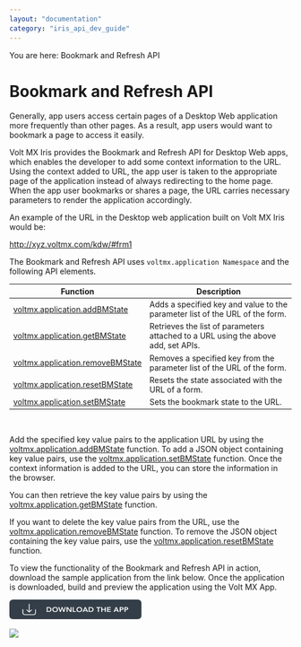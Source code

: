 ```yaml
---
layout: "documentation"
category: "iris_api_dev_guide"
---
```

                             

You are here: Bookmark and Refresh API

Bookmark and Refresh API
========================

Generally, app users access certain pages of a Desktop Web application more frequently than other pages. As a result, app users would want to bookmark a page to access it easily.

Volt MX  Iris provides the Bookmark and Refresh API for Desktop Web apps, which enables the developer to add some context information to the URL. Using the context added to URL, the app user is taken to the appropriate page of the application instead of always redirecting to the home page. When the app user bookmarks or shares a page, the URL carries necessary parameters to render the application accordingly.

An example of the URL in the Desktop web application built on Volt MX Iris would be:

http://xyz.voltmx.com/kdw/#frm1

The Bookmark and Refresh API uses `voltmx.application Namespace` and the following API elements.

  
| Function | Description |
| --- | --- |
| [voltmx.application.addBMState](voltmx.application_functions_bookmarkrefreshapi.html#addBM) | Adds a specified key and value to the parameter list of the URL of the form. |
| [voltmx.application.getBMState](voltmx.application_functions_bookmarkrefreshapi.html#getBM) | Retrieves the list of parameters attached to a URL using the above add, set APIs. |
| [voltmx.application.removeBMState](voltmx.application_functions_bookmarkrefreshapi.html#remvBM) | Removes a specified key from the parameter list of the URL of the form. |
| [voltmx.application.resetBMState](voltmx.application_functions_bookmarkrefreshapi.html#resetBM) | Resets the state associated with the URL of a form. |
| [voltmx.application.setBMState](voltmx.application_functions_bookmarkrefreshapi.html#setBM) | Sets the bookmark state to the URL. |

 

Add the specified key value pairs to the application URL by using the [voltmx.application.addBMState](voltmx.application_functions_bookmarkrefreshapi.html#addBM) function. To add a JSON object containing key value pairs, use the [voltmx.application.setBMState](voltmx.application_functions_bookmarkrefreshapi.html#setBM) function. Once the context information is added to the URL, you can store the information in the browser.

You can then retrieve the key value pairs by using the [voltmx.application.getBMState](voltmx.application_functions_bookmarkrefreshapi.html#getBM) function.

If you want to delete the key value pairs from the URL, use the [voltmx.application.removeBMState](voltmx.application_functions_bookmarkrefreshapi.html#remvBM) function. To remove the JSON object containing the key value pairs, use the [voltmx.application.resetBMState](voltmx.application_functions_bookmarkrefreshapi.html#resetBM) function.

To view the functionality of the Bookmark and Refresh API in action, download the sample application from the link below. Once the application is downloaded, build and preview the application using the Volt MX App.  

[![](resources/images/download_button_08__002__236x35.png)](https://github.com/KonyDocs/Sampleapps/tree/master/BookmarkAPI)

![](resources/prettify/onload.png)
